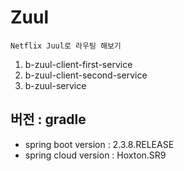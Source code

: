 # Zuul

```text
Netflix Juul로 라우팅 해보기
```

1. b-zuul-client-first-service
2. b-zuul-client-second-service
3. b-zuul-service

## 버전 : gradle

- spring boot version : 2.3.8.RELEASE 
- spring cloud version : Hoxton.SR9


